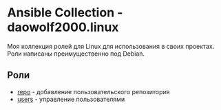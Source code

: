 # Ansible Collection - daowolf2000.linux

Моя коллекция ролей для Linux для использования в своих проектах.
Роли написаны преимущественно под Debian.

## Роли

- [repo](roles/repo/README.md) - добавление пользовательского репозитория
- [users](roles/users/README.md) - управление пользователями

